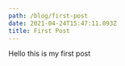 ```yaml
---
path: /blog/first-post
date: 2021-04-24T15:47:11.093Z
title: First Post
---
```

Hello this is my first post